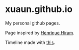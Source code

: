 # xuaun.github.io
My personal github pages.

Page inspired by [Henrique Hiram](https://github.com/henriquenunez/henriquenunez.github.io).

Timeline made with [this](https://codepen.io/htmlcodex/pen/LYGjPgV).
